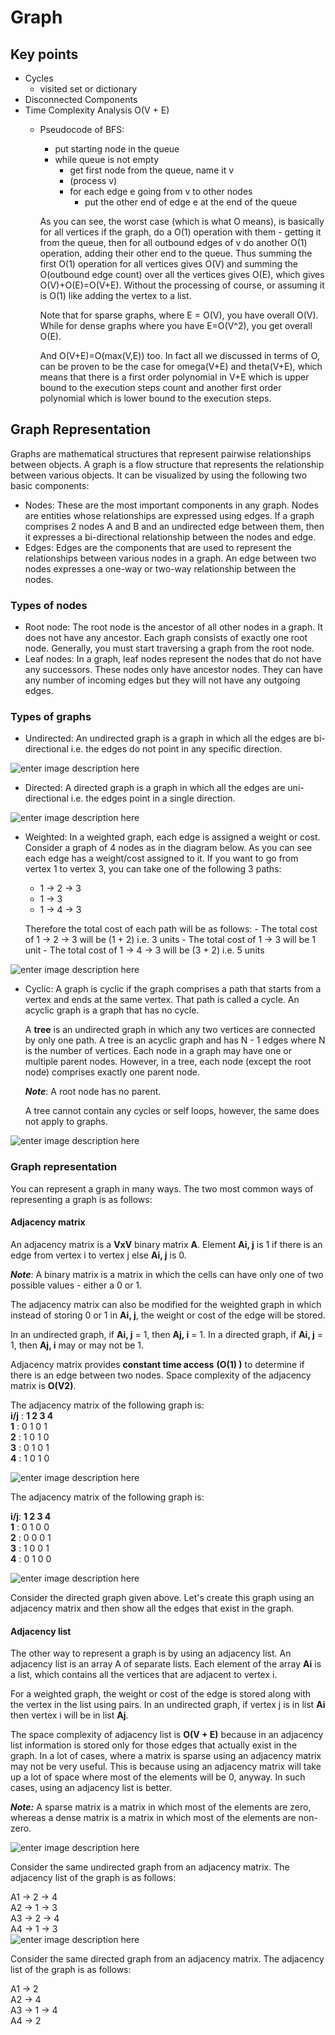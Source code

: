 # Graph

## Key points

* Cycles
  * visited set or dictionary
* Disconnected Components
* Time Complexity Analysis O\(V + E\)
  * Pseudocode of BFS:

    * put starting node in the queue
    * while queue is not empty
      * get first node from the queue, name it v
      * \(process v\)
      * for each edge e going from v to other nodes
        * put the other end of edge e at the end of the queue

    As you can see, the worst case \(which is what O means\), is basically for all vertices if the graph, do a O\(1\) operation with them - getting it from the queue, then for all outbound edges of v do another O\(1\) operation, adding their other end to the queue. Thus summing the first O\(1\) operation for all vertices gives O\(V\) and summing the O\(outbound edge count\) over all the vertices gives O\(E\), which gives O\(V\)+O\(E\)=O\(V+E\). Without the processing of course, or assuming it is O\(1\) like adding the vertex to a list.

    Note that for sparse graphs, where E = O\(V\), you have overall O\(V\). While for dense graphs where you have E=O\(V^2\), you get overall O\(E\).

    And O\(V+E\)=O\(max\(V,E\)\) too. In fact all we discussed in terms of O, can be proven to be the case for omega\(V+E\) and theta\(V+E\), which means that there is a first order polynomial in V+E which is upper bound to the execution steps count and another first order polynomial which is lower bound to the execution steps.

## Graph Representation

Graphs are mathematical structures that represent pairwise relationships between objects. A graph is a flow structure that represents the relationship between various objects. It can be visualized by using the following two basic components:

* Nodes: These are the most important components in any graph. Nodes are entities whose relationships are expressed using edges. If a graph comprises 2 nodes A and B and an undirected edge between them, then it expresses a bi-directional relationship between the nodes and edge.
* Edges: Edges are the components that are used to represent the relationships between various nodes in a graph. An edge between two nodes expresses a one-way or two-way relationship between the nodes.

### **Types of nodes**

* Root node: The root node is the ancestor of all other nodes in a graph. It does not have any ancestor. Each graph consists of exactly one root node. Generally, you must start traversing a graph from the root node.
* Leaf nodes: In a graph, leaf nodes represent the nodes that do not have any successors. These nodes only have ancestor nodes. They can have any number of incoming edges but they will not have any outgoing edges.

### **Types of graphs**

* Undirected: An undirected graph is a graph in which all the edges are bi-directional i.e. the edges do not point in any specific direction.

![enter image description here](https://he-s3.s3.amazonaws.com/media/uploads/5069914.jpg)

* Directed: A directed graph is a graph in which all the edges are uni-directional i.e. the edges point in a single direction.

![enter image description here](https://he-s3.s3.amazonaws.com/media/uploads/59ec874.jpg)

* Weighted: In a weighted graph, each edge is assigned a weight or cost. Consider a graph of 4 nodes as in the diagram below. As you can see each edge has a weight/cost assigned to it. If you want to go from vertex 1 to vertex 3, you can take one of the following 3 paths:

  * 1 -&gt; 2 -&gt; 3
  * 1 -&gt; 3
  * 1 -&gt; 4 -&gt; 3

  Therefore the total cost of each path will be as follows: - The total cost of 1 -&gt; 2 -&gt; 3 will be \(1 + 2\) i.e. 3 units - The total cost of 1 -&gt; 3 will be 1 unit - The total cost of 1 -&gt; 4 -&gt; 3 will be \(3 + 2\) i.e. 5 units

![enter image description here](https://he-s3.s3.amazonaws.com/media/uploads/6fd9992.jpg)

* Cyclic: A graph is cyclic if the graph comprises a path that starts from a vertex and ends at the same vertex. That path is called a cycle. An acyclic graph is a graph that has no cycle.

  A **tree** is an undirected graph in which any two vertices are connected by only one path. A tree is an acyclic graph and has N - 1 edges where N is the number of vertices. Each node in a graph may have one or multiple parent nodes. However, in a tree, each node \(except the root node\) comprises exactly one parent node.

  _**Note**_: A root node has no parent.

  A tree cannot contain any cycles or self loops, however, the same does not apply to graphs.

![enter image description here](https://he-s3.s3.amazonaws.com/media/uploads/9acf1bc.jpg)

### **Graph representation**

You can represent a graph in many ways. The two most common ways of representing a graph is as follows:

#### **Adjacency matrix**

An adjacency matrix is a **VxV** binary matrix **A**. Element **Ai, j** is 1 if there is an edge from vertex i to vertex j else **Ai, j** is 0.

_**Note**_: A binary matrix is a matrix in which the cells can have only one of two possible values - either a 0 or 1.

The adjacency matrix can also be modified for the weighted graph in which instead of storing 0 or 1 in **Ai, j**, the weight or cost of the edge will be stored.

In an undirected graph, if **Ai, j** = 1, then **Aj, i** = 1. In a directed graph, if **Ai, j** = 1, then **Aj, i** may or may not be 1.

Adjacency matrix provides **constant time access** **\(O\(1\) \)** to determine if there is an edge between two nodes. Space complexity of the adjacency matrix is **O\(V2\)**.

The adjacency matrix of the following graph is:  
**i/j** : **1 2 3 4**  
**1** : 0 1 0 1  
**2** : 1 0 1 0  
**3** : 0 1 0 1   
**4** : 1 0 1 0

![enter image description here](https://he-s3.s3.amazonaws.com/media/uploads/b64ec49.jpg)

The adjacency matrix of the following graph is:

**i/j**: **1 2 3 4**  
**1** : 0 1 0 0  
**2** : 0 0 0 1  
**3** : 1 0 0 1  
**4** : 0 1 0 0

![enter image description here](https://he-s3.s3.amazonaws.com/media/uploads/c6f238c.jpg)

Consider the directed graph given above. Let's create this graph using an adjacency matrix and then show all the edges that exist in the graph.

#### **Adjacency list**

The other way to represent a graph is by using an adjacency list. An adjacency list is an array A of separate lists. Each element of the array **Ai** is a list, which contains all the vertices that are adjacent to vertex i.

For a weighted graph, the weight or cost of the edge is stored along with the vertex in the list using pairs. In an undirected graph, if vertex j is in list **Ai** then vertex i will be in list **Aj**.

The space complexity of adjacency list is **O\(V + E\)** because in an adjacency list information is stored only for those edges that actually exist in the graph. In a lot of cases, where a matrix is sparse using an adjacency matrix may not be very useful. This is because using an adjacency matrix will take up a lot of space where most of the elements will be 0, anyway. In such cases, using an adjacency list is better.

_**Note:**_ A sparse matrix is a matrix in which most of the elements are zero, whereas a dense matrix is a matrix in which most of the elements are non-zero.

![enter image description here](https://he-s3.s3.amazonaws.com/media/uploads/f19ece7.jpg)

Consider the same undirected graph from an adjacency matrix. The adjacency list of the graph is as follows:

A1 → 2 → 4  
A2 → 1 → 3  
A3 → 2 → 4  
A4 → 1 → 3  
![enter image description here](https://he-s3.s3.amazonaws.com/media/uploads/031c285.jpg)

Consider the same directed graph from an adjacency matrix. The adjacency list of the graph is as follows:

A1 → 2  
A2 → 4  
A3 → 1 → 4  
A4 → 2

